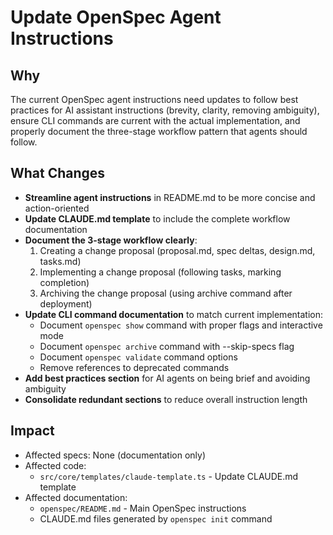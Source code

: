 # Update OpenSpec Agent Instructions

## Why

The current OpenSpec agent instructions need updates to follow best practices for AI assistant instructions (brevity, clarity, removing ambiguity), ensure CLI commands are current with the actual implementation, and properly document the three-stage workflow pattern that agents should follow.

## What Changes

- **Streamline agent instructions** in README.md to be more concise and action-oriented
- **Update CLAUDE.md template** to include the complete workflow documentation
- **Document the 3-stage workflow clearly**:
  1. Creating a change proposal (proposal.md, spec deltas, design.md, tasks.md)
  2. Implementing a change proposal (following tasks, marking completion)
  3. Archiving the change proposal (using archive command after deployment)
- **Update CLI command documentation** to match current implementation:
  - Document `openspec show` command with proper flags and interactive mode
  - Document `openspec archive` command with --skip-specs flag
  - Document `openspec validate` command options
  - Remove references to deprecated commands
- **Add best practices section** for AI agents on being brief and avoiding ambiguity
- **Consolidate redundant sections** to reduce overall instruction length

## Impact

- Affected specs: None (documentation only)
- Affected code: 
  - `src/core/templates/claude-template.ts` - Update CLAUDE.md template
- Affected documentation:
  - `openspec/README.md` - Main OpenSpec instructions
  - CLAUDE.md files generated by `openspec init` command